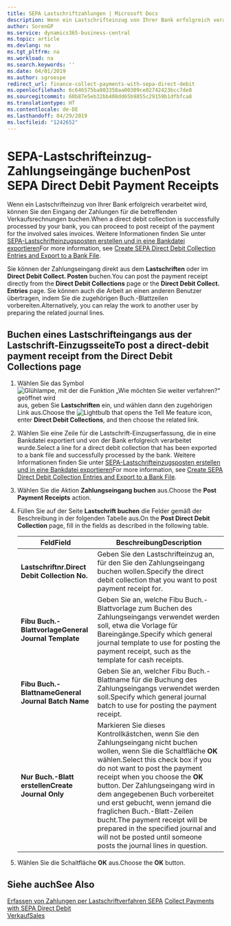 ```yaml
---
title: SEPA Lastschriftzahlungen | Microsoft Docs
description: Wenn ein Lastschrifteinzug von Ihrer Bank erfolgreich verarbeitet wird, können Sie den Eingang der Zahlungen für die betreffenden Verkaufsrechnungen buchen.
author: SorenGP
ms.service: dynamics365-business-central
ms.topic: article
ms.devlang: na
ms.tgt_pltfrm: na
ms.workload: na
ms.search.keywords: ''
ms.date: 04/01/2019
ms.author: sgroespe
redirect_url: finance-collect-payments-with-sepa-direct-debit
ms.openlocfilehash: 6c646575ba803358aa00309ce02742423bcc7de8
ms.sourcegitcommit: 60b87e5eb32bb408dd65b9855c29159b1dfbfca8
ms.translationtype: HT
ms.contentlocale: de-DE
ms.lasthandoff: 04/29/2019
ms.locfileid: "1242652"
---
```

# <a name="post-sepa-direct-debit-payment-receipts"></a><span data-ttu-id="63a74-103">SEPA-Lastschrifteinzug-Zahlungseingänge buchen</span><span class="sxs-lookup"><span data-stu-id="63a74-103">Post SEPA Direct Debit Payment Receipts</span></span>
<span data-ttu-id="63a74-104">Wenn ein Lastschrifteinzug von Ihrer Bank erfolgreich verarbeitet wird, können Sie den Eingang der Zahlungen für die betreffenden Verkaufsrechnungen buchen.</span><span class="sxs-lookup"><span data-stu-id="63a74-104">When a direct debit collection is successfully processed by your bank, you can proceed to post receipt of the payment for the involved sales invoices.</span></span> <span data-ttu-id="63a74-105">Weitere Informationen finden Sie unter [SEPA-Lastschrifteinzugsposten erstellen und in eine Bankdatei exportieren](finance-how-create-sepa-direct-debit-collection-entries-export-bank-file.md)</span><span class="sxs-lookup"><span data-stu-id="63a74-105">For more information, see [Create SEPA Direct Debit Collection Entries and Export to a Bank File](finance-how-create-sepa-direct-debit-collection-entries-export-bank-file.md).</span></span>  

<span data-ttu-id="63a74-106">Sie können der Zahlungseingang direkt aus dem **Lastschriften** oder im **Direct Debit Collect. Posten** buchen.</span><span class="sxs-lookup"><span data-stu-id="63a74-106">You can post the payment receipt directly from the **Direct Debit Collections** page or the **Direct Debit Collect. Entries** page.</span></span> <span data-ttu-id="63a74-107">Sie können auch die Arbeit an einen anderen Benutzer übertragen, indem Sie die zugehörigen Buch.-Blattzeilen vorbereiten.</span><span class="sxs-lookup"><span data-stu-id="63a74-107">Alternatively, you can relay the work to another user by preparing the related journal lines.</span></span>  

## <a name="to-post-a-direct-debit-payment-receipt-from-the-direct-debit-collections-page"></a><span data-ttu-id="63a74-108">Buchen eines Lastschrifteingangs aus der Lastschrift-Einzugsseite</span><span class="sxs-lookup"><span data-stu-id="63a74-108">To post a direct-debit payment receipt from the Direct Debit Collections page</span></span>  
1. <span data-ttu-id="63a74-109">Wählen Sie das Symbol ![Glühlampe, mit der die Funktion „Wie möchten Sie weiter verfahren?“ geöffnet wird](media/ui-search/search_small.png "Wie möchten Sie weiter verfahren?") aus, geben Sie **Lastschriften** ein, und wählen dann den zugehörigen Link aus.</span><span class="sxs-lookup"><span data-stu-id="63a74-109">Choose the ![Lightbulb that opens the Tell Me feature](media/ui-search/search_small.png "Tell me what you want to do") icon, enter **Direct Debit Collections**, and then choose the related link.</span></span>  
2. <span data-ttu-id="63a74-110">Wählen Sie eine Zeile für die Lastschrift-Einzugserfassung, die in eine Bankdatei exportiert und von der Bank erfolgreich verarbeitet wurde.</span><span class="sxs-lookup"><span data-stu-id="63a74-110">Select a line for a direct debit collection that has been exported to a bank file and successfully processed by the bank.</span></span> <span data-ttu-id="63a74-111">Weitere Informationen finden Sie unter [SEPA-Lastschrifteinzugsposten erstellen und in eine Bankdatei exportieren](finance-how-create-sepa-direct-debit-collection-entries-export-bank-file.md)</span><span class="sxs-lookup"><span data-stu-id="63a74-111">For more information, see [Create SEPA Direct Debit Collection Entries and Export to a Bank File](finance-how-create-sepa-direct-debit-collection-entries-export-bank-file.md).</span></span>  
3. <span data-ttu-id="63a74-112">Wählen Sie die Aktion **Zahlungseingang buchen** aus.</span><span class="sxs-lookup"><span data-stu-id="63a74-112">Choose the **Post Payment Receipts** action.</span></span>  
4. <span data-ttu-id="63a74-113">Füllen Sie auf der Seite **Lastschrift buchen** die Felder gemäß der Beschreibung in der folgenden Tabelle aus.</span><span class="sxs-lookup"><span data-stu-id="63a74-113">On the **Post Direct Debit Collection** page, fill in the fields as described in the following table.</span></span>  

    |<span data-ttu-id="63a74-114">Feld</span><span class="sxs-lookup"><span data-stu-id="63a74-114">Field</span></span>|<span data-ttu-id="63a74-115">Beschreibung</span><span class="sxs-lookup"><span data-stu-id="63a74-115">Description</span></span>|  
    |---------------------------------|---------------------------------------|  
    |<span data-ttu-id="63a74-116">**Lastschriftnr.**</span><span class="sxs-lookup"><span data-stu-id="63a74-116">**Direct Debit Collection No.**</span></span>|<span data-ttu-id="63a74-117">Geben Sie den Lastschrifteinzug an, für den Sie den Zahlungseingang buchen wollen.</span><span class="sxs-lookup"><span data-stu-id="63a74-117">Specify the direct debit collection that you want to post payment receipt for.</span></span>|  
    |<span data-ttu-id="63a74-118">**Fibu Buch.-Blattvorlage**</span><span class="sxs-lookup"><span data-stu-id="63a74-118">**General Journal Template**</span></span>|<span data-ttu-id="63a74-119">Geben Sie an, welche Fibu Buch.-Blattvorlage zum Buchen des Zahlungseingangs verwendet werden soll, etwa die Vorlage für Bareingänge.</span><span class="sxs-lookup"><span data-stu-id="63a74-119">Specify which general journal template to use for posting the payment receipt, such as the template for cash receipts.</span></span>|  
    |<span data-ttu-id="63a74-120">**Fibu Buch.-Blattname**</span><span class="sxs-lookup"><span data-stu-id="63a74-120">**General Journal Batch Name**</span></span>|<span data-ttu-id="63a74-121">Geben Sie an, welcher Fibu Buch.-Blattname für die Buchung des Zahlungseingangs verwendet werden soll.</span><span class="sxs-lookup"><span data-stu-id="63a74-121">Specify which general journal batch to use for posting the payment receipt.</span></span>|  
    |<span data-ttu-id="63a74-122">**Nur Buch.-Blatt erstellen**</span><span class="sxs-lookup"><span data-stu-id="63a74-122">**Create Journal Only**</span></span>|<span data-ttu-id="63a74-123">Markieren Sie dieses Kontrollkästchen, wenn Sie den Zahlungseingang nicht buchen wollen, wenn Sie die Schaltfläche **OK** wählen.</span><span class="sxs-lookup"><span data-stu-id="63a74-123">Select this check box if you do not want to post the payment receipt when you choose the **OK** button.</span></span> <span data-ttu-id="63a74-124">Der Zahlungseingang wird in dem angegebenen Buch vorbereitet und erst gebucht, wenn jemand die fraglichen Buch.-Blatt-Zeilen bucht.</span><span class="sxs-lookup"><span data-stu-id="63a74-124">The payment receipt will be prepared in the specified journal and will not be posted until someone posts the journal lines in question.</span></span>|  

5. <span data-ttu-id="63a74-125">Wählen Sie die Schaltfläche **OK** aus.</span><span class="sxs-lookup"><span data-stu-id="63a74-125">Choose the **OK** button.</span></span>  

## <a name="see-also"></a><span data-ttu-id="63a74-126">Siehe auch</span><span class="sxs-lookup"><span data-stu-id="63a74-126">See Also</span></span>  
 <span data-ttu-id="63a74-127">[Erfassen von Zahlungen per Lastschriftverfahren SEPA](finance-collect-payments-with-sepa-direct-debit.md) </span><span class="sxs-lookup"><span data-stu-id="63a74-127">[Collect Payments with SEPA Direct Debit](finance-collect-payments-with-sepa-direct-debit.md) </span></span>  
 [<span data-ttu-id="63a74-128">Verkauf</span><span class="sxs-lookup"><span data-stu-id="63a74-128">Sales</span></span>](sales-manage-sales.md)
